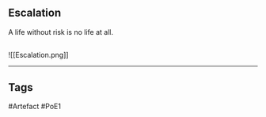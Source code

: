 ## Escalation
A life without risk is no life at all.
##
![[Escalation.png]]

---
## Tags
#Artefact
#PoE1